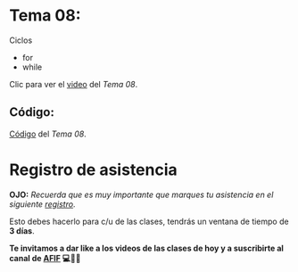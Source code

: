  # __Tema 08:__ 
Ciclos
* for
* while


Clic para ver el [video](https://youtu.be/ii8gHQ_GP2w) del _Tema 08_.


## Código:
[Código](https://github.com/AFIF-UG/Introduccion_a_Python_2022/blob/main/Clase_06/Codigo_Tema_08.ipynb) del _Tema 08_.


# Registro de asistencia
__OJO:__ _Recuerda que es muy importante que marques tu asistencia en el siguiente [registro](https://docs.google.com/forms/d/e/1FAIpQLSechSwHJIt5L0yMd8--4CAm9aG_gxsteLpFFoLLvFLgVMaHGQ/viewform?usp=sf_link)_.

Esto debes hacerlo para c/u de las clases, tendrás un ventana de tiempo de __3 días__.


__Te invitamos a dar like a los videos de las clases de hoy y a suscribirte al canal de [AFIF](https://www.youtube.com/channel/UCCoXhG-Jl1e1VZIezRn8Y3Q) :computer::snake::sunglasses:__

